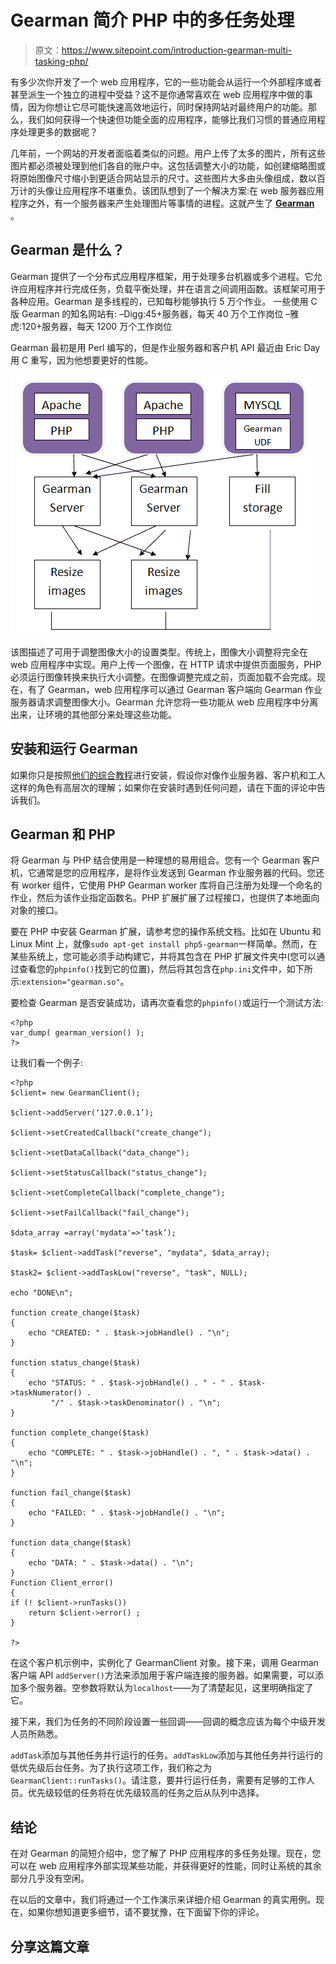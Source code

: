 # Gearman 简介 PHP 中的多任务处理

> 原文：<https://www.sitepoint.com/introduction-gearman-multi-tasking-php/>

有多少次你开发了一个 web 应用程序，它的一些功能会从运行一个外部程序或者甚至派生一个独立的进程中受益？这不是你通常喜欢在 web 应用程序中做的事情，因为你想让它尽可能快速高效地运行，同时保持网站对最终用户的功能。那么，我们如何获得一个快速但功能全面的应用程序，能够比我们习惯的普通应用程序处理更多的数据呢？

几年前，一个网站的开发者面临着类似的问题。用户上传了太多的图片，所有这些图片都必须被处理到他们各自的账户中。这包括调整大小的功能，如创建缩略图或将原始图像尺寸缩小到更适合网站显示的尺寸。这些图片大多由头像组成，数以百万计的头像让应用程序不堪重负。该团队想到了一个解决方案:在 web 服务器应用程序之外，有一个服务器来产生处理图片等事情的进程。这就产生了 [**Gearman**](http://gearman.org/) 。

## Gearman 是什么？

Gearman 提供了一个分布式应用程序框架，用于处理多台机器或多个进程。它允许应用程序并行完成任务，负载平衡处理，并在语言之间调用函数。该框架可用于各种应用。Gearman 是多线程的，已知每秒能够执行 5 万个作业。
一些使用 C 版 Gearman 的知名网站有:
–Digg:45+服务器，每天 40 万个工作岗位
–雅虎:120+服务器，每天 1200 万个工作岗位

Gearman 最初是用 Perl 编写的，但是作业服务器和客户机 API 最近由 Eric Day 用 C 重写，因为他想要更好的性能。

![](img/d7bd4a94be4650771ecc747259fa242b.png)

该图描述了可用于调整图像大小的设置类型。传统上，图像大小调整将完全在 web 应用程序中实现。用户上传一个图像，在 HTTP 请求中提供页面服务，PHP 必须运行图像转换来执行大小调整。在图像调整完成之前，页面加载不会完成。现在，有了 Gearman，web 应用程序可以通过 Gearman 客户端向 Gearman 作业服务器请求调整图像大小。Gearman 允许您将一些功能从 web 应用程序中分离出来，让环境的其他部分来处理这些功能。

## 安装和运行 Gearman

如果你只是按照[他们的综合教程](http://gearman.org/getting-started/)进行安装，假设你对像作业服务器、客户机和工人这样的角色有高层次的理解；如果你在安装时遇到任何问题，请在下面的评论中告诉我们。

## Gearman 和 PHP

将 Gearman 与 PHP 结合使用是一种理想的易用组合。您有一个 Gearman 客户机，它通常是您的应用程序，是将作业发送到 Gearman 作业服务器的代码。您还有 worker 组件，它使用 PHP Gearman worker 库将自己注册为处理一个命名的作业，然后为该作业指定函数名。PHP 扩展扩展了过程接口，也提供了本地面向对象的接口。

要在 PHP 中安装 Gearman 扩展，请参考您的操作系统文档。比如在 Ubuntu 和 Linux Mint 上，就像`sudo apt-get install php5-gearman`一样简单。然而，在某些系统上，您可能必须手动构建它，并将其包含在 PHP 扩展文件夹中(您可以通过查看您的`phpinfo()`找到它的位置)，然后将其包含在`php.ini`文件中，如下所示:`extension="gearman.so"`。

要检查 Gearman 是否安装成功，请再次查看您的`phpinfo()`或运行一个测试方法:

```
<?php
var_dump( gearman_version() );
?>
```

让我们看一个例子:

```
<?php
$client= new GearmanClient();

$client->addServer(‘127.0.0.1’);

$client->setCreatedCallback("create_change");

$client->setDataCallback("data_change");

$client->setStatusCallback("status_change");

$client->setCompleteCallback("complete_change");

$client->setFailCallback("fail_change");

$data_array =array('mydata'=>’task’);

$task= $client->addTask("reverse", "mydata", $data_array);

$task2= $client->addTaskLow("reverse", "task", NULL);

echo "DONE\n";

function create_change($task)
{
    echo "CREATED: " . $task->jobHandle() . "\n";
}

function status_change($task)
{
    echo "STATUS: " . $task->jobHandle() . " - " . $task->taskNumerator() . 
         "/" . $task->taskDenominator() . "\n";
}

function complete_change($task)
{
    echo "COMPLETE: " . $task->jobHandle() . ", " . $task->data() . "\n";
}

function fail_change($task)
{
    echo "FAILED: " . $task->jobHandle() . "\n";
}

function data_change($task)
{
    echo "DATA: " . $task->data() . "\n";
}
Function Client_error()
{
if (! $client->runTasks())
    return $client->error() ;
}

?>
```

在这个客户机示例中，实例化了 GearmanClient 对象。接下来，调用 Gearman 客户端 API `addServer()`方法来添加用于客户端连接的服务器。如果需要，可以添加多个服务器。空参数将默认为`localhost`——为了清楚起见，这里明确指定了它。

接下来，我们为任务的不同阶段设置一些回调——回调的概念应该为每个中级开发人员所熟悉。

`addTask`添加与其他任务并行运行的任务。`addTaskLow`添加与其他任务并行运行的低优先级后台任务。为了执行这项工作，我们称之为`GearmanClient::runTasks()`。请注意，要并行运行任务，需要有足够的工作人员。优先级较低的任务将在优先级较高的任务之后从队列中选择。

## 结论

在对 Gearman 的简短介绍中，您了解了 PHP 应用程序的多任务处理。现在，您可以在 web 应用程序外部实现某些功能，并获得更好的性能，同时让系统的其余部分几乎没有空闲。

在以后的文章中，我们将通过一个工作演示来详细介绍 Gearman 的真实用例。现在，如果你想知道更多细节，请不要犹豫，在下面留下你的评论。

## 分享这篇文章
